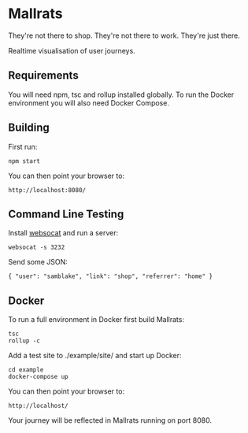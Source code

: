 # Mallrats

They're not there to shop. They're not there to work. They're just there.

Realtime visualisation of user journeys.

## Requirements

You will need npm, tsc and rollup installed globally. To run the Docker environment you will also need Docker Compose.

## Building

First run:

    npm start
    
You can then point your browser to:

    http://localhost:8080/

## Command Line Testing 

Install [websocat](https://github.com/vi/websocat) and run a server:

    websocat -s 3232
    
Send some JSON:

    { "user": "samblake", "link": "shop", "referrer": "home" }

## Docker

To run a full environment in Docker first build Mallrats:

    tsc
    rollup -c

Add a test site to ./example/site/ and start up Docker:

    cd example
    docker-compose up

You can then point your browser to:

    http://localhost/

Your journey will be reflected in Mallrats running on port 8080.
